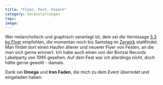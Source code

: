 ```yaml
---
title: "Flyer, Fest, Feiern"
category: Veranstaltungen
tags: 
image: 
---
```


Wer melancholisch und graphisch veranlagt ist, dem sei die Vernissage [5,3 kg Flyer](http://www.future-music.net/forum/archive/index.php/t-32546.html) empfohlen, die momentan noch bis Samstag im [Zerwirk](http://www.zerwirk.de) stattfindet. Man findet dort einen Haufen älterer und neuerer Flyer von Festen, an die man sich gerne erinnert. Ich habe auch einen von der Bonzai Records Labelparty von 1995 gesehen. Auf dem Fest war ich allerdings nicht, doch hätte gerne gewollt - damals.  

  

Dank sei **Omega** und **Iron Faden**, die mich zu dem Event überredet und eingeladen haben.